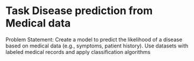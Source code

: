 # Task Disease prediction from Medical data
Problem Statement: Create a model to predict the likelihood of a disease based on medical data (e.g., symptoms, patient history). Use datasets with labeled medical records and apply classification algorithms
